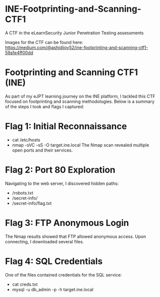 # INE-Footprinting-and-Scanning-CTF1
A CTF in the eLearnSecurity Junior Penetration Testing assessments

Images for the CTF can be found here: https://medium.com/@ashidijoy52/ine-footprinting-and-scanning-ctf1-59a1e4ff00dd

# Footprinting and Scanning CTF1 (INE)

As part of my eJPT learning journey on the INE platform, I tackled this CTF focused on footprinting and scanning methodologies. Below is a summary of the steps I took and flags I captured:

# Flag 1: Initial Reconnaissance 
- cat /etc/hosts  
- nmap -sVC -sS -O target.ine.local
The Nmap scan revealed multiple open ports and their services.

# Flag 2: Port 80 Exploration
Navigating to the web server, I discovered hidden paths:
- /robots.txt
- /secret-info/
- /secret-info/flag.txt

# Flag 3: FTP Anonymous Login
The Nmap results showed that FTP allowed anonymous access. Upon connecting, I downloaded several files.

# Flag 4: SQL Credentials
One of the files contained credentials for the SQL service:
- cat creds.txt  
- mysql -u db_admin -p -h target.ine.local  
